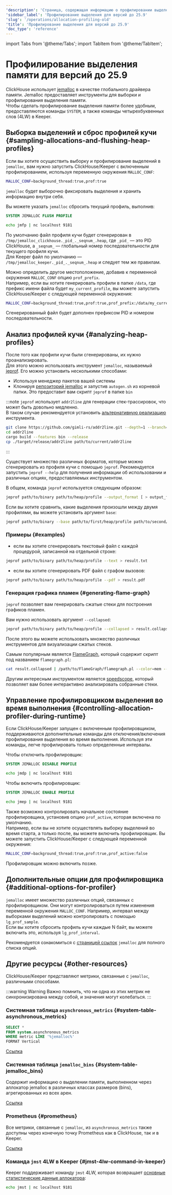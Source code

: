 ```yaml
---
'description': 'Страница, содержащая информацию о профилировании выделения в ClickHouse'
'sidebar_label': 'Профилирование выделения для версий до 25.9'
'slug': '/operations/allocation-profiling-old'
'title': 'Профилирование выделения для версий до 25.9'
'doc_type': 'reference'
---
```

import Tabs from '@theme/Tabs';
import TabItem from '@theme/TabItem';


# Профилирование выделения памяти для версий до 25.9

ClickHouse использует [jemalloc](https://github.com/jemalloc/jemalloc) в качестве глобального драйвера памяти. Jemalloc предоставляет инструменты для выборки и профилирования выделения памяти.  
Чтобы сделать профилирование выделения памяти более удобным, предоставляются команды `SYSTEM`, а также команды четырехбуквенных слов (4LW) в Keeper.

## Выборка выделений и сброс профилей кучи {#sampling-allocations-and-flushing-heap-profiles}

Если вы хотите осуществить выборку и профилирование выделений в `jemalloc`, вам нужно запустить ClickHouse/Keeper с включенным профилированием, используя переменную окружения `MALLOC_CONF`:

```sh
MALLOC_CONF=background_thread:true,prof:true
```

`jemalloc` будет выборочно фиксировать выделения и хранить информацию внутри себя.

Вы можете указать `jemalloc` сбросить текущий профиль, выполнив:

<Tabs groupId="binary">
<TabItem value="clickhouse" label="ClickHouse">
    
```sql
SYSTEM JEMALLOC FLUSH PROFILE
```

</TabItem>
<TabItem value="keeper" label="Keeper">
    
```sh
echo jmfp | nc localhost 9181
```

</TabItem>
</Tabs>

По умолчанию файл профиля кучи будет сгенерирован в `/tmp/jemalloc_clickhouse._pid_._seqnum_.heap`, где `_pid_` — это PID ClickHouse, а `_seqnum_` — глобальный номер последовательности для текущего профиля кучи.  
Для Keeper файл по умолчанию — `/tmp/jemalloc_keeper._pid_._seqnum_.heap` и следует тем же правилам.

Можно определить другое местоположение, добавив к переменной окружения `MALLOC_CONF` опцию `prof_prefix`.  
Например, если вы хотите генерировать профили в папке `/data`, где префикс имени файла будет `my_current_profile`, вы можете запустить ClickHouse/Keeper с следующей переменной окружения:

```sh
MALLOC_CONF=background_thread:true,prof:true,prof_prefix:/data/my_current_profile
```

Сгенерированный файл будет дополнен префиксом PID и номером последовательности.

## Анализ профилей кучи {#analyzing-heap-profiles}

После того как профили кучи были сгенерированы, их нужно проанализировать.  
Для этого можно использовать инструмент `jemalloc`, называемый [jeprof](https://github.com/jemalloc/jemalloc/blob/dev/bin/jeprof.in). Его можно установить несколькими способами:
- Используя менеджер пакетов вашей системы
- Клонируя [репозиторий jemalloc](https://github.com/jemalloc/jemalloc) и запустив `autogen.sh` из корневой папки. Это предоставит вам скрипт `jeprof` в папке `bin`

:::note
`jeprof` использует `addr2line` для генерации стек-трассировок, что может быть довольно медленно.  
В таком случае рекомендуется установить [альтернативную реализацию](https://github.com/gimli-rs/addr2line) инструмента.

```bash
git clone https://github.com/gimli-rs/addr2line.git --depth=1 --branch=0.23.0
cd addr2line
cargo build --features bin --release
cp ./target/release/addr2line path/to/current/addr2line
```
:::

Существует множество различных форматов, которые можно сгенерировать из профиля кучи с помощью `jeprof`.
Рекомендуется запустить `jeprof --help` для получения информации об использовании и различных опциях, предоставляемых инструментом.

В общем, команда `jeprof` используется следующим образом:

```sh
jeprof path/to/binary path/to/heap/profile --output_format [ > output_file]
```

Если вы хотите сравнить, какие выделения произошли между двумя профилями, вы можете установить аргумент `base`:

```sh
jeprof path/to/binary --base path/to/first/heap/profile path/to/second/heap/profile --output_format [ > output_file]
```

### Примеры {#examples}

- если вы хотите сгенерировать текстовый файл с каждой процедурой, записанной на отдельной строке:

```sh
jeprof path/to/binary path/to/heap/profile --text > result.txt
```

- если вы хотите сгенерировать PDF файл с графом вызовов:

```sh
jeprof path/to/binary path/to/heap/profile --pdf > result.pdf
```

### Генерация графика пламен {#generating-flame-graph}

`jeprof` позволяет вам генерировать сжатые стеки для построения графиков пламен.

Вам нужно использовать аргумент `--collapsed`:

```sh
jeprof path/to/binary path/to/heap/profile --collapsed > result.collapsed
```

После этого вы можете использовать множество различных инструментов для визуализации сжатых стеков.

Самым популярным является [FlameGraph](https://github.com/brendangregg/FlameGraph), который содержит скрипт под названием `flamegraph.pl`:

```sh
cat result.collapsed | /path/to/FlameGraph/flamegraph.pl --color=mem --title="Allocation Flame Graph" --width 2400 > result.svg
```

Другим интересным инструментом является [speedscope](https://www.speedscope.app/), который позволяет вам более интерактивно анализировать собранные стеки.

## Управление профилировщиком выделения во время выполнения {#controlling-allocation-profiler-during-runtime}

Если ClickHouse/Keeper запущен с включенным профилировщиком, поддерживаются дополнительные команды для отключения/включения профилирования выделения во время выполнения.
Используя эти команды, легче профилировать только определенные интервалы.

Чтобы отключить профилировщик:

<Tabs groupId="binary">
<TabItem value="clickhouse" label="ClickHouse">

```sql
SYSTEM JEMALLOC DISABLE PROFILE
```

</TabItem>
<TabItem value="keeper" label="Keeper">

```sh
echo jmdp | nc localhost 9181
```

</TabItem>
</Tabs>

Чтобы включить профилировщик:

<Tabs groupId="binary">
<TabItem value="clickhouse" label="ClickHouse">

```sql
SYSTEM JEMALLOC ENABLE PROFILE
```

</TabItem>
<TabItem value="keeper" label="Keeper">

```sh
echo jmep | nc localhost 9181
```

</TabItem>
</Tabs>

Также возможно контролировать начальное состояние профилировщика, установив опцию `prof_active`, которая включена по умолчанию.  
Например, если вы не хотите осуществлять выборку выделений во время старта, а только после, вы можете включить профилировщик. Вы можете запустить ClickHouse/Keeper с следующей переменной окружения:

```sh
MALLOC_CONF=background_thread:true,prof:true,prof_active:false
```

Профилировщик можно включить позже.

## Дополнительные опции для профилировщика {#additional-options-for-profiler}

`jemalloc` имеет множество различных опций, связанных с профилировщиком. Они могут контролироваться путем изменения переменной окружения `MALLOC_CONF`.
Например, интервал между выборками выделений можно контролировать с помощью `lg_prof_sample`.  
Если вы хотите сбросить профиль кучи каждые N байт, вы можете включить это, используя `lg_prof_interval`.

Рекомендуется ознакомиться с [страницей ссылок](https://jemalloc.net/jemalloc.3.html) `jemalloc` для полного списка опций.

## Другие ресурсы {#other-resources}

ClickHouse/Keeper представляют метрики, связанные с `jemalloc`, различными способами.

:::warning Warning
Важно помнить, что ни одна из этих метрик не синхронизирована между собой, и значения могут колебаться.
:::

### Системная таблица `asynchronous_metrics` {#system-table-asynchronous_metrics}

```sql
SELECT *
FROM system.asynchronous_metrics
WHERE metric LIKE '%jemalloc%'
FORMAT Vertical
```

[Ссылка](/operations/system-tables/asynchronous_metrics)

### Системная таблица `jemalloc_bins` {#system-table-jemalloc_bins}

Содержит информацию о выделении памяти, выполненном через аллокатор jemalloc в различных классах размеров (bins), агрегированных из всех арен.

[Ссылка](/operations/system-tables/jemalloc_bins)

### Prometheus {#prometheus}

Все метрики, связанные с `jemalloc`, из `asynchronous_metrics` также доступны через конечную точку Prometheus как в ClickHouse, так и в Keeper.

[Ссылка](/operations/server-configuration-parameters/settings#prometheus)

### Команда `jmst` 4LW в Keeper {#jmst-4lw-command-in-keeper}

Keeper поддерживает команду `jmst` 4LW, которая возвращает [основные статистические данные аллокатора](https://github.com/jemalloc/jemalloc/wiki/Use-Case%3A-Basic-Allocator-Statistics):

```sh
echo jmst | nc localhost 9181
```